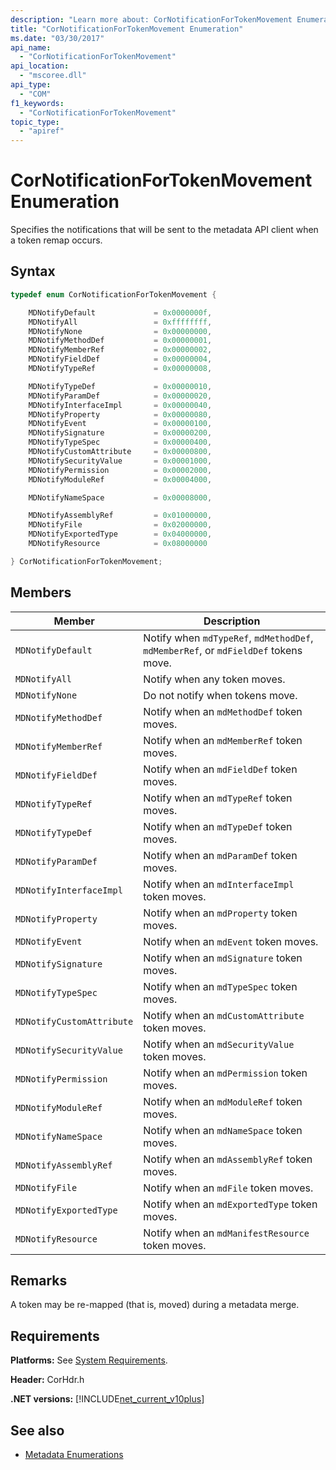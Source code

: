 ```yaml
---
description: "Learn more about: CorNotificationForTokenMovement Enumeration"
title: "CorNotificationForTokenMovement Enumeration"
ms.date: "03/30/2017"
api_name:
  - "CorNotificationForTokenMovement"
api_location:
  - "mscoree.dll"
api_type:
  - "COM"
f1_keywords:
  - "CorNotificationForTokenMovement"
topic_type:
  - "apiref"
---
```

# CorNotificationForTokenMovement Enumeration

Specifies the notifications that will be sent to the metadata API client when a token remap occurs.

## Syntax

```cpp
typedef enum CorNotificationForTokenMovement {

    MDNotifyDefault             = 0x0000000f,
    MDNotifyAll                 = 0xffffffff,
    MDNotifyNone                = 0x00000000,
    MDNotifyMethodDef           = 0x00000001,
    MDNotifyMemberRef           = 0x00000002,
    MDNotifyFieldDef            = 0x00000004,
    MDNotifyTypeRef             = 0x00000008,

    MDNotifyTypeDef             = 0x00000010,
    MDNotifyParamDef            = 0x00000020,
    MDNotifyInterfaceImpl       = 0x00000040,
    MDNotifyProperty            = 0x00000080,
    MDNotifyEvent               = 0x00000100,
    MDNotifySignature           = 0x00000200,
    MDNotifyTypeSpec            = 0x00000400,
    MDNotifyCustomAttribute     = 0x00000800,
    MDNotifySecurityValue       = 0x00001000,
    MDNotifyPermission          = 0x00002000,
    MDNotifyModuleRef           = 0x00004000,

    MDNotifyNameSpace           = 0x00008000,

    MDNotifyAssemblyRef         = 0x01000000,
    MDNotifyFile                = 0x02000000,
    MDNotifyExportedType        = 0x04000000,
    MDNotifyResource            = 0x08000000

} CorNotificationForTokenMovement;
```

## Members

|Member|Description|
|------------|-----------------|
|`MDNotifyDefault`|Notify when `mdTypeRef`, `mdMethodDef`, `mdMemberRef`, or `mdFieldDef` tokens move.|
|`MDNotifyAll`|Notify when any token moves.|
|`MDNotifyNone`|Do not notify when tokens move.|
|`MDNotifyMethodDef`|Notify when an `mdMethodDef` token moves.|
|`MDNotifyMemberRef`|Notify when an `mdMemberRef` token moves.|
|`MDNotifyFieldDef`|Notify when an `mdFieldDef` token moves.|
|`MDNotifyTypeRef`|Notify when an `mdTypeRef` token moves.|
|`MDNotifyTypeDef`|Notify when an `mdTypeDef` token moves.|
|`MDNotifyParamDef`|Notify when an `mdParamDef` token moves.|
|`MDNotifyInterfaceImpl`|Notify when an `mdInterfaceImpl` token moves.|
|`MDNotifyProperty`|Notify when an `mdProperty` token moves.|
|`MDNotifyEvent`|Notify when an `mdEvent` token moves.|
|`MDNotifySignature`|Notify when an `mdSignature` token moves.|
|`MDNotifyTypeSpec`|Notify when an `mdTypeSpec` token moves.|
|`MDNotifyCustomAttribute`|Notify when an `mdCustomAttribute` token moves.|
|`MDNotifySecurityValue`|Notify when an `mdSecurityValue` token moves.|
|`MDNotifyPermission`|Notify when an `mdPermission` token moves.|
|`MDNotifyModuleRef`|Notify when an `mdModuleRef` token moves.|
|`MDNotifyNameSpace`|Notify when an `mdNameSpace` token moves.|
|`MDNotifyAssemblyRef`|Notify when an `mdAssemblyRef` token moves.|
|`MDNotifyFile`|Notify when an `mdFile` token moves.|
|`MDNotifyExportedType`|Notify when an `mdExportedType` token moves.|
|`MDNotifyResource`|Notify when an `mdManifestResource` token moves.|

## Remarks

 A token may be re-mapped (that is, moved) during a metadata merge.

## Requirements

 **Platforms:** See [System Requirements](../../get-started/system-requirements.md).

 **Header:** CorHdr.h

 **.NET versions:** [!INCLUDE[net_current_v10plus](../../../../includes/net-current-v10plus-md.md)]

## See also

- [Metadata Enumerations](metadata-enumerations.md)
